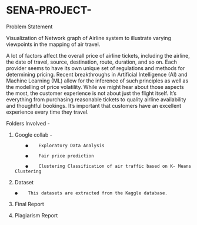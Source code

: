 # SENA-PROJECT-

Problem Statement

Visualization of Network graph of Airline system to illustrate varying viewpoints in the mapping of air travel.

A lot of factors affect the overall price of airline tickets, including the airline, the date of travel, source, destination, route, duration, and so on. Each provider seems to have its own unique set of regulations and methods for determining pricing. Recent breakthroughs in Artificial Intelligence (AI) and Machine Learning (ML) allow for the inference of such principles as well as the modelling of price volatility. While we might hear about those aspects the most, the customer experience is not about just the flight itself. It’s everything from purchasing reasonable  tickets to quality airline availability and thoughtful bookings. It’s important that customers have an excellent experience every time they travel.

Folders Involved -

1. Google collab - 

           ●	Exploratory Data Analysis
	
           ●	Fair price prediction
	
           ●	Clustering Classification of air traffic based on K- Means Clustering 

2. Dataset

	   ●	This datasets are extracted from the Kaggle database. 

3. Final Report 

4. Plagiarism Report 
